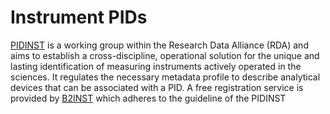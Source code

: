 # Instrument PIDs

[PIDINST](https://docs.pidinst.org/en/latest/) is a working group within the Research Data Alliance (RDA) and aims to establish a cross-discipline, operational solution for the unique and lasting identification of measuring instruments actively operated in the sciences. It regulates the necessary metadata profile to describe analytical devices that can be associated with a PID. A free registration service is provided by [B2INST](https://b2inst.gwdg.de/) which adheres to the guideline of the PIDINST
